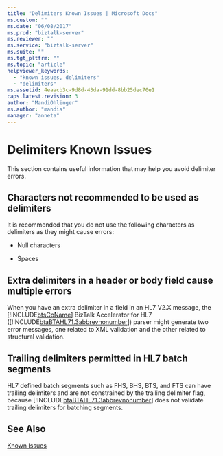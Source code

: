 ```yaml
---
title: "Delimiters Known Issues | Microsoft Docs"
ms.custom: ""
ms.date: "06/08/2017"
ms.prod: "biztalk-server"
ms.reviewer: ""
ms.service: "biztalk-server"
ms.suite: ""
ms.tgt_pltfrm: ""
ms.topic: "article"
helpviewer_keywords: 
  - "known issues, delimiters"
  - "delimiters"
ms.assetid: 4eaacb3c-9d8d-43da-91dd-8bb25dec70e1
caps.latest.revision: 3
author: "MandiOhlinger"
ms.author: "mandia"
manager: "anneta"
---
```

# Delimiters Known Issues
This section contains useful information that may help you avoid delimiter errors.  
  
## Characters not recommended to be used as delimiters  
 It is recommended that you do not use the following characters as delimiters as they might cause errors:  
  
-   Null characters  
  
-   Spaces  
  
## Extra delimiters in a header or body field cause multiple errors  
 When you have an extra delimiter in a field in an HL7 V2.X message, the [!INCLUDE[btsCoName](../../includes/btsconame-md.md)] BizTalk Accelerator for HL7 ([!INCLUDE[btaBTAHL71.3abbrevnonumber](../../includes/btabtahl71-3abbrevnonumber-md.md)]) parser might generate two error messages, one related to XML validation and the other related to structural validation.  
  
## Trailing delimiters permitted in HL7 batch segments  
 HL7 defined batch segments such as FHS, BHS, BTS, and FTS can have trailing delimiters and are not constrained by the trailing delimiter flag, because [!INCLUDE[btaBTAHL71.3abbrevnonumber](../../includes/btabtahl71-3abbrevnonumber-md.md)] does not validate trailing delimiters for batching segments.  
  
## See Also  
 [Known Issues](../../adapters-and-accelerators/accelerator-hl7/known-issues1.md)